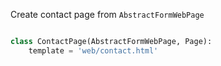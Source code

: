 

Create contact page from `AbstractFormWebPage`
```python

class ContactPage(AbstractFormWebPage, Page):
    template = 'web/contact.html'

```